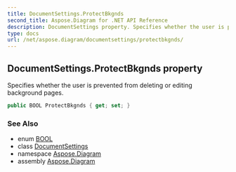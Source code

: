 ```yaml
---
title: DocumentSettings.ProtectBkgnds
second_title: Aspose.Diagram for .NET API Reference
description: DocumentSettings property. Specifies whether the user is prevented from deleting or editing background pages
type: docs
url: /net/aspose.diagram/documentsettings/protectbkgnds/
---
```

## DocumentSettings.ProtectBkgnds property

Specifies whether the user is prevented from deleting or editing background pages.

```csharp
public BOOL ProtectBkgnds { get; set; }
```

### See Also

* enum [BOOL](../../bool/)
* class [DocumentSettings](../)
* namespace [Aspose.Diagram](../../documentsettings/)
* assembly [Aspose.Diagram](../../../)


